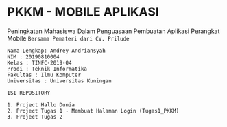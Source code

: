 # PKKM - MOBILE APLIKASI

Peningkatan Mahasiswa Dalam Penguasaan Pembuatan Aplikasi Perangkat Mobile `Bersama Pemateri dari CV. Prilude`

```
Nama Lengkap: Andrey Andriansyah
NIM : 20190810004
Kelas : TINFC-2019-04
Prodi : Teknik Informatika
Fakultas : Ilmu Komputer
Universitas : Universitas Kuningan
```


 `ISI REPOSITORY`
 
 ```
1. Project Hallo Dunia 
2. Project Tugas 1 - Membuat Halaman Login (Tugas1_PKKM)
3. Project Tugas 2
```